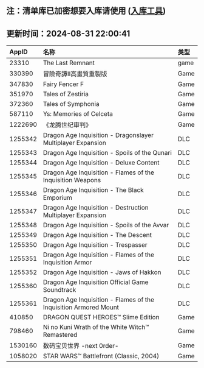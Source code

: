 ## 注：清单库已加密想要入库请使用 ([入库工具](https://github.com/BlankTMing/ManifestAutoUpdate/releases))

## 更新时间：2024-08-31 22:00:41
| AppID | 名称 | 类型  |
| :-------------------- | :----------------------------- | :----------- |
| 23310 | The Last Remnant| game |
| 330390 | 冒險奇譚II高畫質重製版| Game |
| 347830 | Fairy Fencer F| Game |
| 351970 | Tales of Zestiria| Game |
| 372360 | Tales of Symphonia| Game |
| 587110 | Ys: Memories of Celceta| Game |
| 1222690 | 《龙腾世纪审判》| Game |
| 1255342 | Dragon Age Inquisition - Dragonslayer Multiplayer Expansion| DLC |
| 1255343 | Dragon Age Inquisition - Spoils of the Qunari| DLC |
| 1255344 | Dragon Age Inquisition - Deluxe Content| DLC |
| 1255345 | Dragon Age Inquisition - Flames of the Inquisition Weapons| DLC |
| 1255346 | Dragon Age Inquisition - The Black Emporium| DLC |
| 1255347 | Dragon Age Inquisition - Destruction Multiplayer Expansion| DLC |
| 1255348 | Dragon Age Inquisition - Spoils of the Avvar| DLC |
| 1255349 | Dragon Age Inquisition - The Descent| DLC |
| 1255350 | Dragon Age Inquisition - Trespasser| DLC |
| 1255351 | Dragon Age Inquisition - Flames of the Inquisition Armor| DLC |
| 1255352 | Dragon Age Inquisition - Jaws of Hakkon| DLC |
| 1255360 | Dragon Age Inquisition Official Game Soundtrack| DLC |
| 1255361 | Dragon Age Inquisition - Flames of the Inquisition Armored Mount| DLC |
| 410850 | DRAGON QUEST HEROES™ Slime Edition| Game |
| 798460 | Ni no Kuni Wrath of the White Witch™ Remastered| Game |
| 1530160 | 数码宝贝世界 -next 0rder-| Game |
| 1058020 | STAR WARS™ Battlefront (Classic, 2004)| Game |
